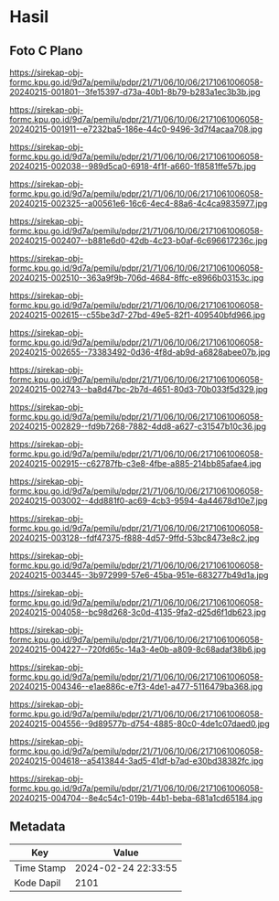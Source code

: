 # Hasil

## Foto C Plano

https://sirekap-obj-formc.kpu.go.id/9d7a/pemilu/pdpr/21/71/06/10/06/2171061006058-20240215-001801--3fe15397-d73a-40b1-8b79-b283a1ec3b3b.jpg

https://sirekap-obj-formc.kpu.go.id/9d7a/pemilu/pdpr/21/71/06/10/06/2171061006058-20240215-001911--e7232ba5-186e-44c0-9496-3d7f4acaa708.jpg

https://sirekap-obj-formc.kpu.go.id/9d7a/pemilu/pdpr/21/71/06/10/06/2171061006058-20240215-002038--989d5ca0-6918-4f1f-a660-1f8581ffe57b.jpg

https://sirekap-obj-formc.kpu.go.id/9d7a/pemilu/pdpr/21/71/06/10/06/2171061006058-20240215-002325--a00561e6-16c6-4ec4-88a6-4c4ca9835977.jpg

https://sirekap-obj-formc.kpu.go.id/9d7a/pemilu/pdpr/21/71/06/10/06/2171061006058-20240215-002407--b881e6d0-42db-4c23-b0af-6c696617236c.jpg

https://sirekap-obj-formc.kpu.go.id/9d7a/pemilu/pdpr/21/71/06/10/06/2171061006058-20240215-002510--363a9f9b-706d-4684-8ffc-e8966b03153c.jpg

https://sirekap-obj-formc.kpu.go.id/9d7a/pemilu/pdpr/21/71/06/10/06/2171061006058-20240215-002615--c55be3d7-27bd-49e5-82f1-409540bfd966.jpg

https://sirekap-obj-formc.kpu.go.id/9d7a/pemilu/pdpr/21/71/06/10/06/2171061006058-20240215-002655--73383492-0d36-4f8d-ab9d-a6828abee07b.jpg

https://sirekap-obj-formc.kpu.go.id/9d7a/pemilu/pdpr/21/71/06/10/06/2171061006058-20240215-002743--ba8d47bc-2b7d-4651-80d3-70b033f5d329.jpg

https://sirekap-obj-formc.kpu.go.id/9d7a/pemilu/pdpr/21/71/06/10/06/2171061006058-20240215-002829--fd9b7268-7882-4dd8-a627-c31547b10c36.jpg

https://sirekap-obj-formc.kpu.go.id/9d7a/pemilu/pdpr/21/71/06/10/06/2171061006058-20240215-002915--c62787fb-c3e8-4fbe-a885-214bb85afae4.jpg

https://sirekap-obj-formc.kpu.go.id/9d7a/pemilu/pdpr/21/71/06/10/06/2171061006058-20240215-003002--4dd881f0-ac69-4cb3-9594-4a44678d10e7.jpg

https://sirekap-obj-formc.kpu.go.id/9d7a/pemilu/pdpr/21/71/06/10/06/2171061006058-20240215-003128--fdf47375-f888-4d57-9ffd-53bc8473e8c2.jpg

https://sirekap-obj-formc.kpu.go.id/9d7a/pemilu/pdpr/21/71/06/10/06/2171061006058-20240215-003445--3b972999-57e6-45ba-951e-683277b49d1a.jpg

https://sirekap-obj-formc.kpu.go.id/9d7a/pemilu/pdpr/21/71/06/10/06/2171061006058-20240215-004058--bc98d268-3c0d-4135-9fa2-d25d6f1db623.jpg

https://sirekap-obj-formc.kpu.go.id/9d7a/pemilu/pdpr/21/71/06/10/06/2171061006058-20240215-004227--720fd65c-14a3-4e0b-a809-8c68adaf38b6.jpg

https://sirekap-obj-formc.kpu.go.id/9d7a/pemilu/pdpr/21/71/06/10/06/2171061006058-20240215-004346--e1ae886c-e7f3-4de1-a477-5116479ba368.jpg

https://sirekap-obj-formc.kpu.go.id/9d7a/pemilu/pdpr/21/71/06/10/06/2171061006058-20240215-004556--9d89577b-d754-4885-80c0-4de1c07daed0.jpg

https://sirekap-obj-formc.kpu.go.id/9d7a/pemilu/pdpr/21/71/06/10/06/2171061006058-20240215-004618--a5413844-3ad5-41df-b7ad-e30bd38382fc.jpg

https://sirekap-obj-formc.kpu.go.id/9d7a/pemilu/pdpr/21/71/06/10/06/2171061006058-20240215-004704--8e4c54c1-019b-44b1-beba-681a1cd65184.jpg


## Metadata

| Key        | Value               |
| ---------- | ------------------- |
| Time Stamp | 2024-02-24 22:33:55 |
| Kode Dapil | 2101                |



